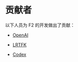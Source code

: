 # 贡献者

以下人员为 F​​2 的开发做出了贡献：

<!-- 在下面添加您的名字，按姓氏字母顺序排序。链接到 GitHub 个人资料/您的主页。 -->
- [OpenAI](https://openai.com)

- [LRTFK](https://github.com/LRTFK)
- [Codex](https://github.com)
